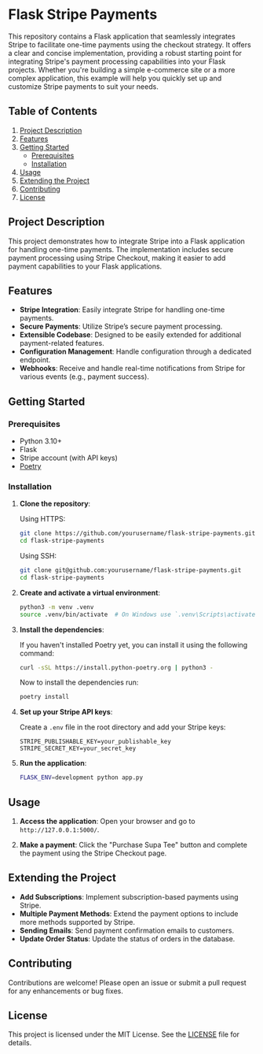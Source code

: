# Flask Stripe Payments

This repository contains a Flask application that seamlessly integrates Stripe to facilitate one-time payments using the checkout strategy. It offers a clear and concise implementation, providing a robust starting point for integrating Stripe's payment processing capabilities into your Flask projects. Whether you're building a simple e-commerce site or a more complex application, this example will help you quickly set up and customize Stripe payments to suit your needs.

## Table of Contents

1. [Project Description](#project-description)
2. [Features](#features)
3. [Getting Started](#getting-started)
    - [Prerequisites](#prerequisites)
    - [Installation](#installation)
4. [Usage](#usage)
5. [Extending the Project](#extending-the-project)
6. [Contributing](#contributing)
7. [License](#license)

## Project Description

This project demonstrates how to integrate Stripe into a Flask application for handling one-time payments. The implementation includes secure payment processing using Stripe Checkout, making it easier to add payment capabilities to your Flask applications.

## Features

- **Stripe Integration**: Easily integrate Stripe for handling one-time payments.
- **Secure Payments**: Utilize Stripe’s secure payment processing.
- **Extensible Codebase**: Designed to be easily extended for additional payment-related features.
- **Configuration Management**: Handle configuration through a dedicated endpoint.
- **Webhooks**: Receive and handle real-time notifications from Stripe for various events (e.g., payment success).

## Getting Started

### Prerequisites

- Python 3.10+
- Flask
- Stripe account (with API keys)
- [Poetry](https://python-poetry.org/)

### Installation

1. **Clone the repository**:

    Using HTTPS:
    ```bash
    git clone https://github.com/yourusername/flask-stripe-payments.git
    cd flask-stripe-payments
    ```

    Using SSH:
    ```bash
    git clone git@github.com:yourusername/flask-stripe-payments.git
    cd flask-stripe-payments
    ```

2. **Create and activate a virtual environment**:

    ```bash
    python3 -m venv .venv
    source .venv/bin/activate  # On Windows use `.venv\Scripts\activate`
    ```

3. **Install the dependencies**:
    
    If you haven't installed Poetry yet, you can install it using the following command:
    ```bash
    curl -sSL https://install.python-poetry.org | python3 -
    ```
    Now to install the dependencies run:

    ```bash
    poetry install
    ```    

4. **Set up your Stripe API keys**:

    Create a `.env` file in the root directory and add your Stripe keys:

    ```env
    STRIPE_PUBLISHABLE_KEY=your_publishable_key
    STRIPE_SECRET_KEY=your_secret_key
    ```

5. **Run the application**:

    ```bash
    FLASK_ENV=development python app.py
    ```

## Usage

1. **Access the application**: Open your browser and go to `http://127.0.0.1:5000/`.

2. **Make a payment**: Click the "Purchase Supa Tee" button and complete the payment using the Stripe Checkout page.

## Extending the Project

- **Add Subscriptions**: Implement subscription-based payments using Stripe.
- **Multiple Payment Methods**: Extend the payment options to include more methods supported by Stripe.
- **Sending Emails**: Send payment confirmation emails to customers.
- **Update Order Status**: Update the status of orders in the database.

## Contributing

Contributions are welcome! Please open an issue or submit a pull request for any enhancements or bug fixes.

## License

This project is licensed under the MIT License. See the [LICENSE](LICENSE) file for details.



